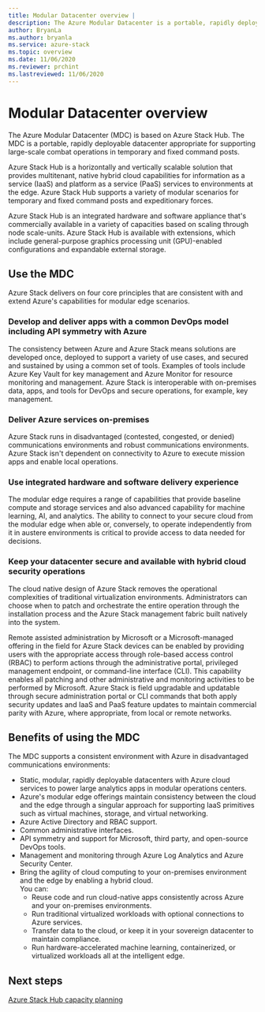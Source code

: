 ```yaml
---
title: Modular Datacenter overview | 
description: The Azure Modular Datacenter is a portable, rapidly deployable datacenter appropriate for supporting large-scale combat operations in temporary and fixed command posts.
author: BryanLa
ms.author: bryanla
ms.service: azure-stack
ms.topic: overview
ms.date: 11/06/2020
ms.reviewer: prchint
ms.lastreviewed: 11/06/2020
---
```


# Modular Datacenter overview

The Azure Modular Datacenter (MDC) is based on Azure Stack Hub. The MDC is a portable, rapidly deployable datacenter appropriate for supporting large-scale combat operations in temporary and fixed command posts.

Azure Stack Hub is a horizontally and vertically scalable solution that provides multitenant, native hybrid cloud capabilities for information as a service (IaaS) and platform as a service (PaaS) services to environments at the edge. Azure Stack Hub supports a variety of modular scenarios for temporary and fixed command posts and expeditionary forces.

Azure Stack Hub is an integrated hardware and software appliance that's commercially available in a variety of capacities based on scaling through node scale-units. Azure Stack Hub is available with extensions, which include general-purpose graphics processing unit (GPU)-enabled configurations and expandable external storage.

## Use the MDC

Azure Stack delivers on four core principles that are consistent with and extend Azure's capabilities for modular edge scenarios.

### Develop and deliver apps with a common DevOps model including API symmetry with Azure

The consistency between Azure and Azure Stack means solutions are developed once, deployed to support a variety of use cases, and secured and sustained by using a common set of tools. Examples of tools include Azure Key Vault for key management and Azure Monitor for resource monitoring and management. Azure Stack is interoperable with on-premises data, apps, and tools for DevOps and secure operations, for example, key management.

### Deliver Azure services on-premises

Azure Stack runs in disadvantaged (contested, congested, or denied) communications environments and robust communications environments. Azure Stack isn't dependent on connectivity to Azure to execute mission apps and enable local operations.

### Use integrated hardware and software delivery experience

The modular edge requires a range of capabilities that provide baseline compute and storage services and also advanced capability for machine learning, AI, and analytics. The ability to connect to your secure cloud from the modular edge when able or, conversely, to operate independently from it in austere environments is critical to provide access to data needed for decisions.

### Keep your datacenter secure and available with hybrid cloud security operations

The cloud native design of Azure Stack removes the operational complexities of traditional virtualization environments. Administrators can choose when to patch and orchestrate the entire operation through the installation process and the Azure Stack management fabric built natively into the system.

Remote assisted administration by Microsoft or a Microsoft-managed offering in the field for Azure Stack devices can be enabled by providing users with the appropriate access through role-based access control (RBAC) to perform actions through the administrative portal, privileged management endpoint, or command-line interface (CLI). This capability enables all patching and other administrative and monitoring activities to be performed by Microsoft. Azure Stack is field upgradable and updatable through secure administration portal or CLI commands that both apply security updates and IaaS and PaaS feature updates to maintain commercial parity with Azure, where appropriate, from local or remote networks.

## Benefits of using the MDC

The MDC supports a consistent environment with Azure in disadvantaged communications environments:

 - Static, modular, rapidly deployable datacenters with Azure cloud services to power large analytics apps in modular operations centers.
 - Azure's modular edge offerings maintain consistency between the cloud and the edge through a singular approach for supporting IaaS primitives such as virtual machines, storage, and virtual networking.
 - Azure Active Directory and RBAC support.
 - Common administrative interfaces.
 - API symmetry and support for Microsoft, third party, and open-source DevOps tools.
 - Management and monitoring through Azure Log Analytics and Azure Security Center.
 - Bring the agility of cloud computing to your on-premises environment and the edge by enabling a hybrid cloud.<br>You can:
     - Reuse code and run cloud-native apps consistently across Azure and your on-premises environments.
     - Run traditional virtualized workloads with optional connections to Azure services.
     - Transfer data to the cloud, or keep it in your sovereign datacenter to maintain compliance.
     - Run hardware-accelerated machine learning, containerized, or virtualized workloads all at the intelligent edge.

## Next steps

[Azure Stack Hub capacity planning](../operator/azure-stack-capacity-planning-overview.md)
